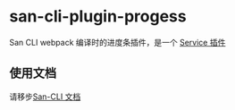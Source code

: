 # san-cli-plugin-progess

San CLI webpack 编译时的进度条插件，是一个 [Service 插件](https://ecomfe.github.io/san-cli/#/srv-plugin)

## 使用文档

请移步[San-CLI 文档](https://ecomfe.github.io/san-cli)
